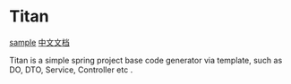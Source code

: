 # Titan
[sample](https://github.com/sequarius/titan-sample) [中文文档]('./README-zh-cn.MD')

Titan is a simple spring project base code generator via template, such as DO, DTO, Service, Controller etc .
